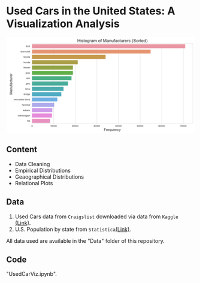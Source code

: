 # Used Cars in the United States: A Visualization Analysis

<img src="https://github.com/MohsenM-Git/Viz/blob/main/UsedCars/Images/p-1.png" width="600"/> 


## Content
* Data Cleaning
* Empirical Distributions
* Geaographical Distributions
* Relational Plots

## Data
1) Used Cars data from `Craigslist` downloaded via data from `Kaggle` [(Link)](https://www.kaggle.com/). 
2) U.S. Population by state from `Statistica`[(Link)](https://www.statista.com).

All data used are available in the "Data" folder of this repository.

 ## Code
 "UsedCarViz.ipynb".

